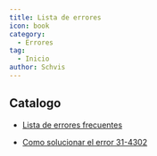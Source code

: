 ```yaml
---
title: Lista de errores
icon: book
category:
  - Errores
tag:
  - Inicio
author: Schvis
---
```


## Catalogo

- [Lista de errores frecuentes](faq-error.md)
  
- [Como solucionar el error 31-4302](31-4302.md)